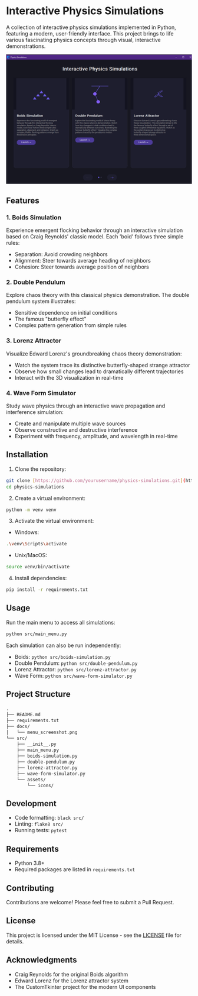 # Interactive Physics Simulations

A collection of interactive physics simulations implemented in Python, featuring a modern, user-friendly interface. This project brings to life various fascinating physics concepts through visual, interactive demonstrations.

![Physics Simulations Menu](docs/menu_screenshot.png)

## Features

### 1. Boids Simulation
Experience emergent flocking behavior through an interactive simulation based on Craig Reynolds' classic model. Each 'boid' follows three simple rules:
- Separation: Avoid crowding neighbors
- Alignment: Steer towards average heading of neighbors
- Cohesion: Steer towards average position of neighbors

### 2. Double Pendulum
Explore chaos theory with this classical physics demonstration. The double pendulum system illustrates:
- Sensitive dependence on initial conditions
- The famous "butterfly effect"
- Complex pattern generation from simple rules

### 3. Lorenz Attractor
Visualize Edward Lorenz's groundbreaking chaos theory demonstration:
- Watch the system trace its distinctive butterfly-shaped strange attractor
- Observe how small changes lead to dramatically different trajectories
- Interact with the 3D visualization in real-time

### 4. Wave Form Simulator
Study wave physics through an interactive wave propagation and interference simulation:
- Create and manipulate multiple wave sources
- Observe constructive and destructive interference
- Experiment with frequency, amplitude, and wavelength in real-time

## Installation

1. Clone the repository:
```bash
git clone [https://github.com/yourusername/physics-simulations.git](https://github.com/marcelloadonato/EducationalSimulations/edit/main/README.md)
cd physics-simulations
```

2. Create a virtual environment:
```bash
python -m venv venv
```

3. Activate the virtual environment:
- Windows:
```bash
.\venv\Scripts\activate
```
- Unix/MacOS:
```bash
source venv/bin/activate
```

4. Install dependencies:
```bash
pip install -r requirements.txt
```

## Usage

Run the main menu to access all simulations:
```bash
python src/main_menu.py
```

Each simulation can also be run independently:
- Boids: `python src/boids-simulation.py`
- Double Pendulum: `python src/double-pendulum.py`
- Lorenz Attractor: `python src/lorenz-attractor.py`
- Wave Form: `python src/wave-form-simulator.py`

## Project Structure
```
.
├── README.md
├── requirements.txt
├── docs/
│   └── menu_screenshot.png
└── src/
    ├── __init__.py
    ├── main_menu.py
    ├── boids-simulation.py
    ├── double-pendulum.py
    ├── lorenz-attractor.py
    ├── wave-form-simulator.py
    └── assets/
        └── icons/
```

## Development

- Code formatting: `black src/`
- Linting: `flake8 src/`
- Running tests: `pytest`

## Requirements

- Python 3.8+
- Required packages are listed in `requirements.txt`

## Contributing

Contributions are welcome! Please feel free to submit a Pull Request.

## License

This project is licensed under the MIT License - see the [LICENSE](LICENSE) file for details.

## Acknowledgments

- Craig Reynolds for the original Boids algorithm
- Edward Lorenz for the Lorenz attractor system
- The CustomTkinter project for the modern UI components 
